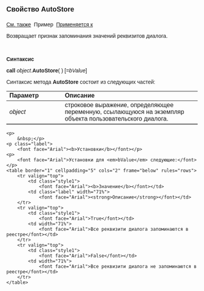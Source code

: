﻿<html>
<head>
<title>Диалог\AddControl</title>
    <style type="text/css">
        .style1
        {
            width: 27%;
        }
    </style>
</head>

<body>

<p><strong><font size="4" face="Arial">Свойство AutoStore<br>
<br>
</font></strong><font face="Arial"><a href="../Asustpar.html">См. также</a>&nbsp;
Пример</a>&nbsp; <a href="../Asustpar.html">
Применяется к</a></font></p>

<p><font face="Arial">Возвращает признак запоминания значений реквизитов диалога. </font></p>
    <p>&nbsp;</p>

<p class="label"><font face="Arial"><b>Синтаксис</b></font></p>

<p><font face="Arial"><strong>call</strong> <em>object</em>.<strong>AutoStore</strong>( 
) [=<em>bValue</em>] &nbsp;</font></p>

<p><font face="Arial">Синтаксис метода <strong>AutoStore</strong>
состоит из следующих частей:</font></p>

<table border="1" cellPadding="5" cols="2" frame="below" rules="rows">
<TBODY>
  <tr vAlign="top">
    <td class="label" width="29%"><font face="Arial"><b>Параметр</b></font></td>
    <td class="label" width="71%"><font face="Arial"><strong>Описание</strong></font></td>
  </tr>
  <tr>
    <td width="29%"><em><font face="Arial">object</font></em></td>
    <td width="71%"><font face="Arial">строковое выражение, 
	определяющее переменную, ссылающуюся на экземпляр объекта пользовательского 
	диалога.</font></td>
  </tr>
</TBODY>
  </table>

    <p>
        &nbsp;</p>
    <p class="label">
        <font face="Arial"><b>Установки</b></font></p>
    <p>
        <font face="Arial">Установки для <em>bValue</em> следующие:</font></p>
    <table border="1" cellpadding="5" cols="2" frame="below" rules="rows">
        <tr valign="top">
            <td class="style1">
                <font face="Arial"><b>Значение</b></font></td>
            <td class="label" width="71%">
                <font face="Arial"><strong>Описание</strong></font></td>
        </tr>
        <tr valign="top">
            <td class="style1">
                <font face="Arial">True</font></td>
            <td width="71%">
                <font face="Arial">Все реквизити диалога запоминаются в реестре</font></td>
        </tr>
        <tr valign="top">
            <td class="style1">
                <font face="Arial">False</font></td>
            <td width="71%">
                <font face="Arial">Все реквизити диалога не запоминаются в реестре</font></td>
        </tr>
    </table>

</body>
</html>
